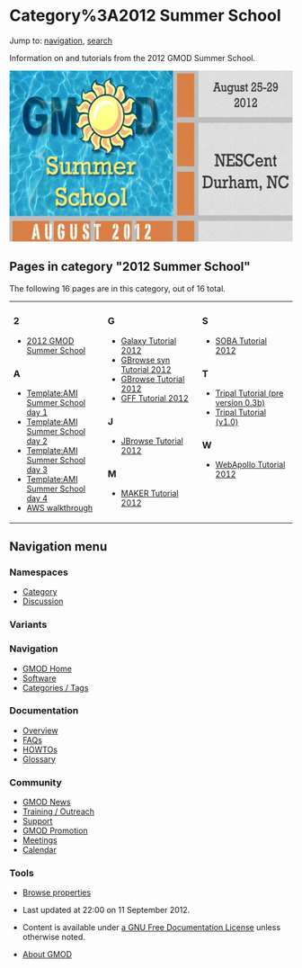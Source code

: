 



<span id="top"></span>




# <span dir="auto">Category%3A2012 Summer School</span>






Jump to: [navigation](#mw-navigation), [search](#p-search)


Information on and tutorials from the 2012 GMOD Summer School.

  


<a href="File:Summer-school-splash.jpg" class="image"><img
src="https://raw.githubusercontent.com/GMOD/gmod.github.io/main/mediawiki/images/thumb/3/32/Summer-school-splash.jpg/600px-Summer-school-splash.jpg"
srcset="https://raw.githubusercontent.com/GMOD/gmod.github.io/main/mediawiki/images/3/32/Summer-school-splash.jpg 1.5x, https://raw.githubusercontent.com/GMOD/gmod.github.io/main/mediawiki/images/3/32/Summer-school-splash.jpg 2x"
width="600" height="304" alt="Summer-school-splash.jpg" /></a>



## Pages in category "2012 Summer School"

The following 16 pages are in this category, out of 16 total.



<table style="width: 100%;">
<colgroup>
<col style="width: 33%" />
<col style="width: 33%" />
<col style="width: 33%" />
</colgroup>
<tbody>
<tr class="odd" style="vertical-align: top;">
<td style="width: 33.3%"><h3 id="section">2</h3>
<ul>
<li><a href="2012_GMOD_Summer_School"
title="2012 GMOD Summer School">2012 GMOD Summer School</a></li>
</ul>
<h3 id="a">A</h3>
<ul>
<li><a href="Template:AMI_Summer_School_day_1"
title="Template:AMI Summer School day 1">Template:AMI Summer School day
1</a></li>
<li><a href="Template:AMI_Summer_School_day_2"
title="Template:AMI Summer School day 2">Template:AMI Summer School day
2</a></li>
<li><a href="Template:AMI_Summer_School_day_3"
title="Template:AMI Summer School day 3">Template:AMI Summer School day
3</a></li>
<li><a href="Template:AMI_Summer_School_day_4"
title="Template:AMI Summer School day 4">Template:AMI Summer School day
4</a></li>
<li><a href="AWS_walkthrough" title="AWS walkthrough">AWS
walkthrough</a></li>
</ul></td>
<td style="width: 33.3%"><h3 id="g">G</h3>
<ul>
<li><a href="Galaxy_Tutorial_2012" title="Galaxy Tutorial 2012">Galaxy
Tutorial 2012</a></li>
<li><a href="GBrowse_syn_Tutorial_2012"
title="GBrowse syn Tutorial 2012">GBrowse syn Tutorial 2012</a></li>
<li><a href="GBrowse_Tutorial_2012"
title="GBrowse Tutorial 2012">GBrowse Tutorial 2012</a></li>
<li><a href="GFF_Tutorial_2012" title="GFF Tutorial 2012">GFF Tutorial
2012</a></li>
</ul>
<h3 id="j">J</h3>
<ul>
<li><span class="redirect-in-category"><a href="JBrowse_Tutorial_2012"
class="mw-redirect" title="JBrowse Tutorial 2012">JBrowse Tutorial
2012</a></span></li>
</ul>
<h3 id="m">M</h3>
<ul>
<li><a href="MAKER_Tutorial_2012" title="MAKER Tutorial 2012">MAKER
Tutorial 2012</a></li>
</ul></td>
<td style="width: 33.3%"><h3 id="s">S</h3>
<ul>
<li><a href="SOBA_Tutorial_2012" title="SOBA Tutorial 2012">SOBA
Tutorial 2012</a></li>
</ul>
<h3 id="t">T</h3>
<ul>
<li><a href="Tripal_Tutorial_(pre_version_0.3b)"
title="Tripal Tutorial (pre version 0.3b)">Tripal Tutorial (pre version
0.3b)</a></li>
<li><a href="Tripal_Tutorial_(v1.0)"
title="Tripal Tutorial (v1.0)">Tripal Tutorial (v1.0)</a></li>
</ul>
<h3 id="w">W</h3>
<ul>
<li><a href="WebApollo_Tutorial_2012"
title="WebApollo Tutorial 2012">WebApollo Tutorial 2012</a></li>
</ul></td>
</tr>
</tbody>
</table>








## Navigation menu



### Namespaces

- <span id="ca-nstab-category"><a href="Category%3A2012_Summer_School" accesskey="c"
  title="View the category page [c]">Category</a></span>
- <span id="ca-talk"><a
  href="http://gmod.org/mediawiki/index.php?title=Category_talk:2012_Summer_School&amp;action=edit&amp;redlink=1"
  accesskey="t"
  title="Discussion about the content page [t]">Discussion</a></span>


### 

### Variants[](#)








<a href="Main_Page"
style="background-image: url(../images/GMOD-cogs.png);"
title="Visit the main page"></a>


### Navigation



- <span id="n-GMOD-Home">[GMOD Home](Main_Page)</span>
- <span id="n-Software">[Software](GMOD_Components)</span>
- <span id="n-Categories-.2F-Tags">[Categories /
  Tags](Categories)</span>




### Documentation



- <span id="n-Overview">[Overview](Overview)</span>
- <span id="n-FAQs">[FAQs](Category%3AFAQ)</span>
- <span id="n-HOWTOs">[HOWTOs](Category%3AHOWTO)</span>
- <span id="n-Glossary">[Glossary](Glossary)</span>




### Community



- <span id="n-GMOD-News">[GMOD News](GMOD_News)</span>
- <span id="n-Training-.2F-Outreach">[Training /
  Outreach](Training_and_Outreach)</span>
- <span id="n-Support">[Support](Support)</span>
- <span id="n-GMOD-Promotion">[GMOD Promotion](GMOD_Promotion)</span>
- <span id="n-Meetings">[Meetings](Meetings)</span>
- <span id="n-Calendar">[Calendar](Calendar)</span>




### Tools

- <span id="t-smwbrowselink"><a href="Special%3ABrowse/Category%3A2012_Summer_School"
  rel="smw-browse">Browse properties</a></span>



- <span id="footer-info-lastmod">Last updated at 22:00 on 11 September
  2012.</span>
<!-- - <span id="footer-info-viewcount">8,852 page views.</span> -->
- <span id="footer-info-copyright">Content is available under
  <a href="http://www.gnu.org/licenses/fdl-1.3.html" class="external"
  rel="nofollow">a GNU Free Documentation License</a> unless otherwise
  noted.</span>

<!-- -->

- <span id="footer-places-about">[About
  GMOD](GMOD%3AAbout "GMOD%3AAbout")</span>

<!-- -->




